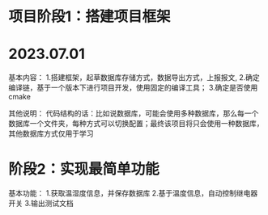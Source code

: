 # 项目阶段1：搭建项目框架
# 2023.07.01
  基本内容：   	1.搭建框架，起草数据库存储方式，数据导出方式，上报报文,
		2.确定编译链，基于一个版本下进行项目开发，使用固定的编译工具；
		3.确定是否使用cmake

 其他说明：
	代码结构的话：比如说数据库，可能会使用多种数据库，那么每一个数据库一个文件夹，每种方式可以切换配置；最终该项目将只会使用一种数据库，其他数据库方式仅用于学习


# 阶段2：实现最简单功能
  基本功能：	
               1.获取温湿度信息，并保存数据库
               2.基于温度信息，自动控制继电器开关
	       3.输出测试文档
 

